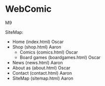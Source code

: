 # WebComic
M9

SiteMap:
 - Home (index.html)        Oscar
 - Shop (shop.html)         Aaron
    - Comics (comics.html)              Oscar
    - Board games (boardgames.html)     Oscar
 - News (news.html)         Aaron
 - About as (about.html)    Oscar
 - Contact (contact.html)   Aaron
 - SiteMap (sitemap.html)   Aaron
